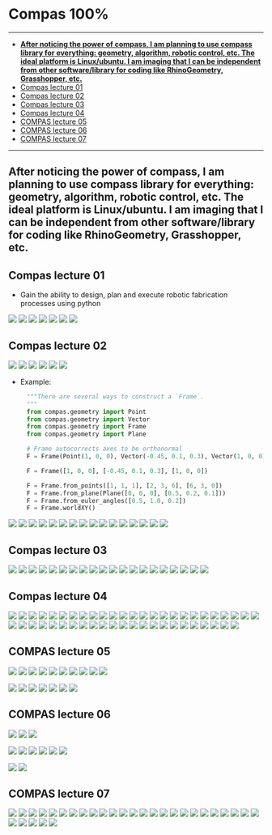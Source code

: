 # Compas 100%

---

- [**After noticing the power of compass, I am planning to use compass library for everything: geometry, algorithm, robotic control, etc. The ideal platform is Linux/ubuntu. I am imaging that I can be independent from other software/library for coding like RhinoGeometry, Grasshopper, etc.**](#after-noticing-the-power-of-compass-i-am-planning-to-use-compass-library-for-everything-geometry-algorithm-robotic-control-etc-the-ideal-platform-is-linuxubuntu-i-am-imaging-that-i-can-be-independent-from-other-softwarelibrary-for-coding-like-rhinogeometry-grasshopper-etc)
- [Compas lecture 01](#compas-lecture-01)
- [Compas lecture 02](#compas-lecture-02)
- [Compas lecture 03](#compas-lecture-03)
- [Compas lecture 04](#compas-lecture-04)
- [COMPAS lecture 05](#compas-lecture-05)
- [COMPAS lecture 06](#compas-lecture-06)
- [COMPAS lecture 07](#compas-lecture-07)


---
**After noticing the power of compass, I am planning to use compass library for everything: geometry, algorithm, robotic control, etc. The ideal platform is Linux/ubuntu. I am imaging that I can be independent from other software/library for coding like RhinoGeometry, Grasshopper, etc.**
--

## Compas lecture 01
 - Gain the ability to design, plan and execute robotic fabrication processes using python

![](18_Compas100/18_Compas100_2023-02-20-16-42-56.png)
![](18_Compas100/18_Compas100_2023-02-20-16-33-46.png)
![](18_Compas100/18_Compas100_2023-02-20-16-34-08.png)
![](18_Compas100/18_Compas100_2023-02-20-16-34-41.png)
![](18_Compas100/18_Compas100_2023-02-20-16-34-50.png)
![](18_Compas100/18_Compas100_2023-02-20-16-34-56.png)
![](18_Compas100/18_Compas100_2023-02-20-16-35-03.png)

## Compas lecture 02
![](18_Compas100/18_Compas100_2023-02-27-15-57-36.png)
![](18_Compas100/18_Compas100_2023-02-27-15-58-23.png)
![](18_Compas100/18_Compas100_2023-02-27-16-00-38.png)
![](18_Compas100/18_Compas100_2023-02-27-16-03-31.png)
![](18_Compas100/18_Compas100_2023-02-27-16-04-45.png)
![](18_Compas100/18_Compas100_2023-02-27-16-10-10.png)

 - Example:
 ```python
      """There are several ways to construct a `Frame`.
      """
      from compas.geometry import Point
      from compas.geometry import Vector
      from compas.geometry import Frame
      from compas.geometry import Plane

      # Frame autocorrects axes to be orthonormal
      F = Frame(Point(1, 0, 0), Vector(-0.45, 0.1, 0.3), Vector(1, 0, 0))

      F = Frame([1, 0, 0], [-0.45, 0.1, 0.3], [1, 0, 0])

      F = Frame.from_points([1, 1, 1], [2, 3, 6], [6, 3, 0])
      F = Frame.from_plane(Plane([0, 0, 0], [0.5, 0.2, 0.1]))
      F = Frame.from_euler_angles([0.5, 1.0, 0.2])
      F = Frame.worldXY()
 ```
![](18_Compas100/18_Compas100_2023-02-27-16-30-44.png)
![](18_Compas100/18_Compas100_2023-02-27-16-34-19.png)
![](18_Compas100/18_Compas100_2023-02-27-16-34-55.png)
![](18_Compas100/18_Compas100_2023-02-27-16-35-50.png)
![](18_Compas100/18_Compas100_2023-02-27-16-37-10.png)
![](18_Compas100/18_Compas100_2023-02-27-16-38-10.png)
![](18_Compas100/18_Compas100_2023-02-27-16-38-16.png)
![](18_Compas100/18_Compas100_2023-02-27-16-50-31.png)
![](18_Compas100/18_Compas100_2023-02-27-16-55-14.png)
![](18_Compas100/18_Compas100_2023-02-27-16-56-33.png)
![](18_Compas100/18_Compas100_2023-02-27-16-56-39.png)
![](18_Compas100/18_Compas100_2023-02-27-16-56-45.png)
![](18_Compas100/18_Compas100_2023-02-27-16-56-58.png)
![](18_Compas100/18_Compas100_2023-02-27-16-57-26.png)
![](18_Compas100/18_Compas100_2023-02-27-16-57-39.png)
![](18_Compas100/18_Compas100_2023-02-27-16-57-46.png)

## Compas lecture 03
![](18_Compas100/18_Compas100_2023-03-06-16-02-21.png)
![](18_Compas100/18_Compas100_2023-03-06-16-03-43.png)
![](18_Compas100/18_Compas100_2023-03-06-16-18-28.png)
![](18_Compas100/18_Compas100_2023-03-06-16-19-43.png)
![](18_Compas100/18_Compas100_2023-03-06-16-19-49.png)
![](18_Compas100/18_Compas100_2023-03-06-16-20-08.png)
![](18_Compas100/18_Compas100_2023-03-06-16-20-16.png)
![](18_Compas100/18_Compas100_2023-03-06-16-20-21.png)
![](18_Compas100/18_Compas100_2023-03-06-16-20-28.png)
![](18_Compas100/18_Compas100_2023-03-06-16-20-34.png)
![](18_Compas100/18_Compas100_2023-03-06-16-28-14.png)
![](18_Compas100/18_Compas100_2023-03-06-16-55-47.png)
![](18_Compas100/18_Compas100_2023-03-06-16-55-52.png)
![](18_Compas100/18_Compas100_2023-03-06-16-55-58.png)
![](18_Compas100/18_Compas100_2023-03-06-16-56-03.png)
![](18_Compas100/18_Compas100_2023-03-06-16-56-11.png)
![](18_Compas100/18_Compas100_2023-03-06-16-56-22.png)
![](18_Compas100/18_Compas100_2023-03-06-16-56-26.png)
![](18_Compas100/18_Compas100_2023-03-06-16-56-30.png)
![](18_Compas100/18_Compas100_2023-03-06-16-56-38.png)


## Compas lecture 04
![](18_Compas100/18_Compas100_2023-03-19-16-32-54.png)
![](18_Compas100/18_Compas100_2023-03-19-16-33-03.png)
![](18_Compas100/18_Compas100_2023-03-19-16-33-09.png)
![](18_Compas100/18_Compas100_2023-03-19-16-33-16.png)
![](18_Compas100/18_Compas100_2023-03-19-16-33-21.png)
![](18_Compas100/18_Compas100_2023-03-19-16-33-26.png)
![](18_Compas100/18_Compas100_2023-03-19-16-33-31.png)
![](18_Compas100/18_Compas100_2023-03-19-16-33-37.png)
![](18_Compas100/18_Compas100_2023-03-19-16-33-43.png)
![](18_Compas100/18_Compas100_2023-03-19-16-33-48.png)
![](18_Compas100/18_Compas100_2023-03-19-16-33-52.png)
![](18_Compas100/18_Compas100_2023-03-19-16-33-57.png)
![](18_Compas100/18_Compas100_2023-03-19-16-34-01.png)
![](18_Compas100/18_Compas100_2023-03-19-16-34-06.png)
![](18_Compas100/18_Compas100_2023-03-19-16-34-10.png)
![](18_Compas100/18_Compas100_2023-03-19-16-34-15.png)
![](18_Compas100/18_Compas100_2023-03-19-16-34-19.png)
![](18_Compas100/18_Compas100_2023-03-19-16-34-25.png)
![](18_Compas100/18_Compas100_2023-03-19-16-34-29.png)
![](18_Compas100/18_Compas100_2023-03-19-16-34-33.png)
![](18_Compas100/18_Compas100_2023-03-19-16-34-38.png)
![](18_Compas100/18_Compas100_2023-03-19-16-34-42.png)
![](18_Compas100/18_Compas100_2023-03-19-16-34-46.png)
![](18_Compas100/18_Compas100_2023-03-19-16-34-51.png)
![](18_Compas100/18_Compas100_2023-03-19-16-34-56.png)
![](18_Compas100/18_Compas100_2023-03-19-16-35-02.png)
![](18_Compas100/18_Compas100_2023-03-19-16-35-07.png)
![](18_Compas100/18_Compas100_2023-03-19-16-35-11.png)
![](18_Compas100/18_Compas100_2023-03-19-16-35-15.png)
![](18_Compas100/18_Compas100_2023-03-19-16-35-23.png)
![](18_Compas100/18_Compas100_2023-03-19-16-35-30.png)
![](18_Compas100/18_Compas100_2023-03-19-16-35-34.png)
![](18_Compas100/18_Compas100_2023-03-19-16-35-39.png)
![](18_Compas100/18_Compas100_2023-03-19-16-35-43.png)
![](18_Compas100/18_Compas100_2023-03-19-16-35-47.png)
![](18_Compas100/18_Compas100_2023-03-19-16-35-51.png)
![](18_Compas100/18_Compas100_2023-03-19-16-35-58.png)
![](18_Compas100/18_Compas100_2023-03-19-16-36-02.png)
![](18_Compas100/18_Compas100_2023-03-19-16-36-06.png)
![](18_Compas100/18_Compas100_2023-03-19-16-36-10.png)
![](18_Compas100/18_Compas100_2023-03-19-16-36-14.png)
![](18_Compas100/18_Compas100_2023-03-19-16-36-18.png)
![](18_Compas100/18_Compas100_2023-03-19-16-36-23.png)
![](18_Compas100/18_Compas100_2023-03-19-16-36-29.png)
![](18_Compas100/18_Compas100_2023-03-19-16-36-33.png)
![](18_Compas100/18_Compas100_2023-03-19-16-36-38.png)
![](18_Compas100/18_Compas100_2023-03-19-16-36-43.png)
![](18_Compas100/18_Compas100_2023-03-19-16-36-49.png)

## COMPAS lecture 05

![](18_Compas100/18_Compas100_2023-03-26-14-26-52.png)
![](18_Compas100/18_Compas100_2023-03-26-14-29-24.png)
![](18_Compas100/18_Compas100_2023-03-26-14-30-44.png)
![](18_Compas100/18_Compas100_2023-03-26-14-31-04.png)
![](18_Compas100/18_Compas100_2023-03-26-14-32-36.png)
![](18_Compas100/18_Compas100_2023-03-26-14-33-47.png)
![](18_Compas100/18_Compas100_2023-03-26-14-57-35.png)
![](18_Compas100/18_Compas100_2023-03-26-15-04-19.png)
![](18_Compas100/18_Compas100_2023-03-26-15-04-24.png)
![](18_Compas100/18_Compas100_2023-03-26-15-04-29.png)

![](18_Compas100/18_Compas100_2023-03-26-15-08-00.png)
![](18_Compas100/18_Compas100_2023-03-26-15-08-03.png)
![](18_Compas100/18_Compas100_2023-03-26-15-08-07.png)
![](18_Compas100/18_Compas100_2023-03-26-15-08-12.png)
![](18_Compas100/18_Compas100_2023-03-26-15-08-16.png)
![](18_Compas100/18_Compas100_2023-03-26-15-08-21.png)
![](18_Compas100/18_Compas100_2023-03-26-15-08-25.png)

## COMPAS lecture 06
![](18_Compas100/18_Compas100_2023-04-03-15-54-35.png)
![](18_Compas100/18_Compas100_2023-04-03-15-54-56.png)
![](18_Compas100/18_Compas100_2023-04-03-15-59-47.png)

![](18_Compas100/18_Compas100_2023-04-03-16-16-17.png)
![](18_Compas100/18_Compas100_2023-04-03-16-16-24.png)
![](18_Compas100/18_Compas100_2023-04-03-16-18-46.png)
![](18_Compas100/18_Compas100_2023-04-03-16-19-33.png)
![](18_Compas100/18_Compas100_2023-04-03-16-20-01.png)
![](18_Compas100/18_Compas100_2023-04-03-16-22-49.png)

![](18_Compas100/18_Compas100_2023-04-03-16-29-18.png)
![](18_Compas100/18_Compas100_2023-04-03-16-31-40.png)


## COMPAS lecture 07

![](18_Compas100/COMPAS_页面_05.png)
![](18_Compas100/COMPAS_页面_06.png)
![](18_Compas100/COMPAS_页面_07.png)
![](18_Compas100/COMPAS_页面_08.png)
![](18_Compas100/COMPAS_页面_09.png)
![](18_Compas100/COMPAS_页面_10.png)
![](18_Compas100/COMPAS_页面_11.png)
![](18_Compas100/COMPAS_页面_12.png)
![](18_Compas100/COMPAS_页面_13.png)
![](18_Compas100/COMPAS_页面_14.png)
![](18_Compas100/COMPAS_页面_15.png)
![](18_Compas100/COMPAS_页面_16.png)
![](18_Compas100/COMPAS_页面_17.png)
![](18_Compas100/COMPAS_页面_18.png)
![](18_Compas100/COMPAS_页面_19.png)
![](18_Compas100/COMPAS_页面_20.png)
![](18_Compas100/COMPAS_页面_21.png)
![](18_Compas100/COMPAS_页面_22.png)
![](18_Compas100/COMPAS_页面_23.png)
![](18_Compas100/COMPAS_页面_24.png)
![](18_Compas100/COMPAS_页面_25.png)
![](18_Compas100/COMPAS_页面_26.png)
![](18_Compas100/COMPAS_页面_27.png)
![](18_Compas100/COMPAS_页面_28.png)
![](18_Compas100/COMPAS_页面_29.png)
![](18_Compas100/COMPAS_页面_30.png)
![](18_Compas100/COMPAS_页面_31.png)
![](18_Compas100/COMPAS_页面_32.png)
![](18_Compas100/COMPAS_页面_33.png)
![](18_Compas100/COMPAS_页面_34.png)




